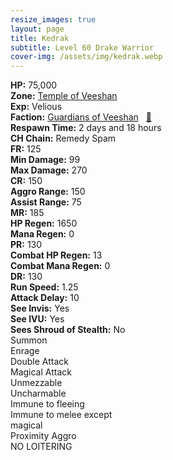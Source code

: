 ```yaml
---
resize_images: true
layout: page
title: Kedrak
subtitle: Level 60 Drake Warrior
cover-img: /assets/img/kedrak.webp
---
```


<div class="info-section">
<div class="info-item"><strong>HP:</strong> 75,000</div>
<div class="info-item"><strong>Zone:</strong> <a href="https://www.pqdi.cc/zone/124" target="_blank">Temple of Veeshan</a></div>
<div class="info-item"><strong>Exp:</strong> Velious</div>
<div class="info-item"><strong>Faction:</strong> <a href="https://www.pqdi.cc/faction/467" target="_blank">Guardians of Veeshan</a>&nbsp;&nbsp;&nbsp;<a href="https://www.pqdi.cc/npc/124093" target="_blank" title="View NPC on PQDI">🔗</a></div>
</div>

<div class="info-lockout">
<div class="info-lockoutitem"><strong>Respawn Time:</strong> 2 days and 18 hours</div>
<div class="info-lockoutitem"><strong>CH Chain:</strong> Remedy Spam</div>
</div>

<div class="stats-grid">
<div class="stats-row">
<div class="stats-cell"><strong>FR:</strong> 125</div>
<div class="stats-cell"><strong>Min Damage:</strong> 99</div>
<div class="stats-cell"><strong>Max Damage:</strong> 270</div>
</div>
<div class="stats-row">
<div class="stats-cell"><strong>CR:</strong> 150</div>
<div class="stats-cell"><strong>Aggro Range:</strong> 150</div>
<div class="stats-cell"><strong>Assist Range:</strong> 75</div>
</div>
<div class="stats-row">
<div class="stats-cell"><strong>MR:</strong> 185</div>
<div class="stats-cell"><strong>HP Regen:</strong> 1650</div>
<div class="stats-cell"><strong>Mana Regen:</strong> 0</div>
</div>
<div class="stats-row">
<div class="stats-cell"><strong>PR:</strong> 130</div>
<div class="stats-cell"><strong>Combat HP Regen:</strong> 13</div>
<div class="stats-cell"><strong>Combat Mana Regen:</strong> 0</div>
</div>
<div class="stats-row">
<div class="stats-cell"><strong>DR:</strong> 130</div>
<div class="stats-cell"><strong>Run Speed:</strong> 1.25</div>
<div class="stats-cell"><strong>Attack Delay:</strong> 10</div>
</div>
<div class="stats-row">
<div class="stats-cell"><strong>See Invis:</strong> Yes</div>
<div class="stats-cell"><strong>See IVU:</strong> Yes</div>
<div class="stats-cell"><strong>Sees Shroud of Stealth:</strong> No</div>
</div>
</div>

<div class="ability-grid">
<div class="ability-cell">Summon</div>
<div class="ability-cell">Enrage</div>
<div class="ability-cell">Double Attack</div>
<div class="ability-cell">Magical Attack</div>
<div class="ability-cell">Unmezzable</div>
<div class="ability-cell">Uncharmable</div>
<div class="ability-cell">Immune to fleeing</div>
<div class="ability-cell">Immune to melee except</div>
<div class="ability-cell">magical</div>
<div class="ability-cell">Proximity Aggro</div>
<div class="ability-cell">NO LOITERING</div>
</div>
